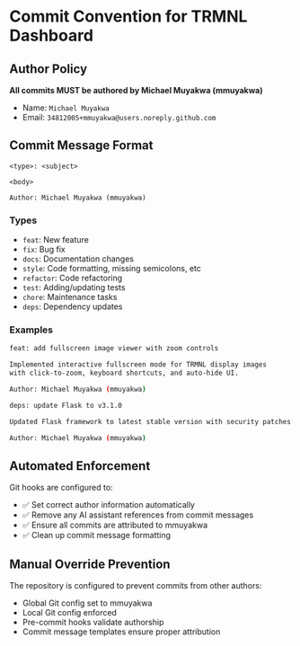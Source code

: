 # Commit Convention for TRMNL Dashboard

## Author Policy

**All commits MUST be authored by Michael Muyakwa (mmuyakwa)**
- Name: `Michael Muyakwa`  
- Email: `34812005+mmuyakwa@users.noreply.github.com`

## Commit Message Format

```
<type>: <subject>

<body>

Author: Michael Muyakwa (mmuyakwa)
```

### Types

- `feat`: New feature
- `fix`: Bug fix
- `docs`: Documentation changes
- `style`: Code formatting, missing semicolons, etc
- `refactor`: Code refactoring
- `test`: Adding/updating tests
- `chore`: Maintenance tasks
- `deps`: Dependency updates

### Examples

```bash
feat: add fullscreen image viewer with zoom controls

Implemented interactive fullscreen mode for TRMNL display images
with click-to-zoom, keyboard shortcuts, and auto-hide UI.

Author: Michael Muyakwa (mmuyakwa)
```

```bash
deps: update Flask to v3.1.0

Updated Flask framework to latest stable version with security patches.

Author: Michael Muyakwa (mmuyakwa)
```

## Automated Enforcement

Git hooks are configured to:
- ✅ Set correct author information automatically
- ✅ Remove any AI assistant references from commit messages
- ✅ Ensure all commits are attributed to mmuyakwa
- ✅ Clean up commit message formatting

## Manual Override Prevention

The repository is configured to prevent commits from other authors:
- Global Git config set to mmuyakwa
- Local Git config enforced
- Pre-commit hooks validate authorship
- Commit message templates ensure proper attribution